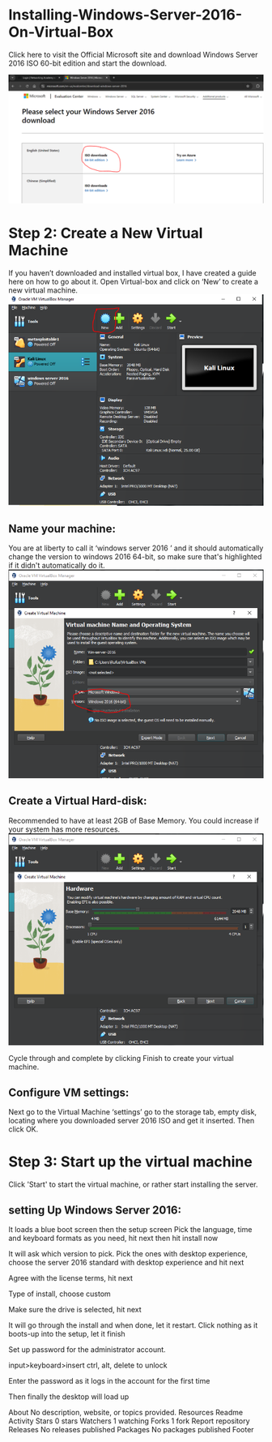 # Installing-Windows-Server-2016-On-Virtual-Box

Click here to visit the Official Microsoft site and download Windows Server 2016 ISO 60-bit edition and start the download.

<img src="Folder/win 1.png">


<h1>Step 2: Create a New Virtual Machine</h1>
If you haven’t downloaded and installed virtual box, I have created a guide here on how to go about it. Open Virtual-box and click on ‘New’ to create a new virtual machine.

<img src="Folder/Win 2.png">


<h2>Name your machine:</h2>
You are at liberty to call it ‘windows server 2016 ’ and it should automatically change the version to windows 2016 64-bit, so make sure that's highlighted if it didn't automatically do it.

<img src="Folder/Win 3.png">


<h2>Create a Virtual Hard-disk:</h2>
Recommended to have at least 2GB of Base Memory. You could increase if your system has more resources.

<img src="Folder/Win 4.png">


Cycle through and complete by clicking Finish to create your virtual machine.



<h2>Configure VM settings:</h2>
Next go to the Virtual Machine ‘settings’ go to the storage tab, empty disk, locating where you downloaded server 2016 ISO and get it inserted. Then click OK.






<h1>Step 3: Start up the virtual machine</h1>
Click 'Start' to start the virtual machine, or rather start installing the server.
<h2>setting Up Windows Server 2016:</h2>
It loads a blue boot screen then the setup screen Pick the language, time and keyboard formats as you need, hit next then hit install now




It will ask which version to pick. Pick the ones with desktop experience, choose the server 2016 standard with desktop experience and hit next



Agree with the license terms, hit next



Type of install, choose custom



Make sure the drive is selected, hit next



It will go through the install and when done, let it restart. Click nothing as it boots-up into the setup, let it finish  

Set up password for the administrator account. 

input>keyboard>insert ctrl, alt, delete to unlock





Enter the password as it logs in the account for the first time 

Then finally the desktop will load up 

About
No description, website, or topics provided.
Resources
 Readme
 Activity
Stars
 0 stars
Watchers
 1 watching
Forks
 1 fork
Report repository
Releases
No releases published
Packages
No packages published
Footer
